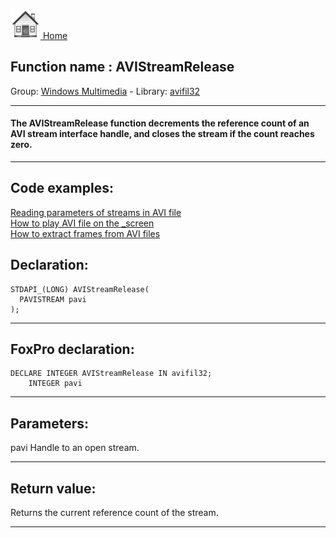 [<img src="../../images/home.png"> Home ](https://github.com/VFPX/Win32API)  

## Function name : AVIStreamRelease
Group: [Windows Multimedia](../../functions_group.md#Windows_Multimedia)  -  Library: [avifil32](../../libraries.md#avifil32)  
***  


#### The AVIStreamRelease function decrements the reference count of an AVI stream interface handle, and closes the stream if the count reaches zero.
***  


## Code examples:
[Reading parameters of streams in AVI file](../../samples/sample_429.md)  
[How to play AVI file on the _screen](../../samples/sample_430.md)  
[How to extract frames from AVI files](../../samples/sample_484.md)  

## Declaration:
```foxpro  
STDAPI_(LONG) AVIStreamRelease(
  PAVISTREAM pavi
);  
```  
***  


## FoxPro declaration:
```foxpro  
DECLARE INTEGER AVIStreamRelease IN avifil32;
	INTEGER pavi  
```  
***  


## Parameters:
pavi
Handle to an open stream.
  
***  


## Return value:
Returns the current reference count of the stream.  
***  

